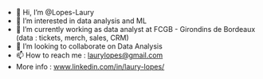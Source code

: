 - 👋 Hi, I’m @Lopes-Laury
- 👀 I’m interested in data analysis and ML
- 🌱 I’m currently working as data analyst at FCGB - Girondins de Bordeaux (data : tickets, merch, sales, CRM)
- 💞️ I’m looking to collaborate on Data Analysis
- 📫 How to reach me : laurylopes@gmail.com
- More info : www.linkedin.com/in/laury-lopes/

<!---
Lopes-Laury/Lopes-Laury is a ✨ special ✨ repository because its `README.md` (this file) appears on your GitHub profile.
You can click the Preview link to take a look at your changes.
--->
